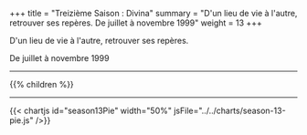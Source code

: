 +++
title = "Treizième Saison : Divina"
summary = "D'un lieu de vie à l'autre, retrouver ses repères. De juillet à novembre 1999"
weight = 13
+++

D'un lieu de vie à l'autre, retrouver ses repères.

De juillet à novembre 1999

---
{{% children  %}}

---
{{< chartjs id="season13Pie" width="50%" jsFile="../../charts/season-13-pie.js" />}}
